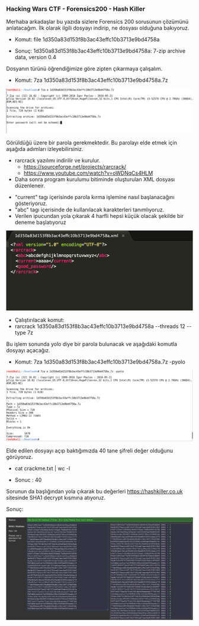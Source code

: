 ### Hacking Wars CTF - Forensics200 - Hash Killer

Merhaba arkadaşlar bu yazıda sizlere Forensics 200 sorusunun çözümünü anlatacağım. İlk olarak ilgili dosyayı indirip, ne dosyası olduğuna bakıyoruz.

* Komut: file 1d350a83d153f8b3ac43effc10b3713e9bd4758a 
 - Sonuç: 1d350a83d153f8b3ac43effc10b3713e9bd4758a: 7-zip archive data, version 0.4
 
Dosyanın türünü öğrendiğimize göre zipten çıkarmaya çalışalım.

* Komut: 7za 1d350a83d153f8b3ac43effc10b3713e9bd4758a.7z

<img src="/Mobil/Mobil400/Resimler/parola.png"/>

Görüldüğü üzere bir parola gerekmektedir. Bu parolayı elde etmek için aşağıda adımları izleyebilirsiniz.

* rarcrack yazılımı indirilir ve kurulur.
  - https://sourceforge.net/projects/rarcrack/
  - https://www.youtube.com/watch?v=oWDNqCs4HLM
* Daha sonra program kurulumu bitiminde oluşturulan XML dosyası düzenleneir.
 - "current" tagı içerisinde parola kırma işlemine nasıl başlanacağını gösteriyoruz.
 - "abc" tagı içerisinde de kullanılacak karakterleri tanımlıyoruz.
 - Verilen ipucundan yola çıkarak 4 harfli hepsi küçük olacak şekilde bir deneme başlatıyoruz 
 
 <img src="/Mobil/Mobil400/Resimler/brute.png"/>
 
  - Çalıştırılacak komut:
   - rarcrack 1d350a83d153f8b3ac43effc10b3713e9bd4758a --threads 12 --type 7z
 
 Bu işlem sonunda yolo diye bir parola bulunacak ve aşağıdaki komutla dosyayı açacağız.
 
 * Komut: 7za 1d350a83d153f8b3ac43effc10b3713e9bd4758a.7z -pyolo
 
 <img src="/Mobil/Mobil400/Resimler/open.png"/>
 
 Elde edilen dosyayı açıp baktığımızda 40 tane şifreli değer olduğunu görüyoruz.
 
  * cat crackme.txt | wc -l 
   - Sonuc : 40
   
 Sorunun da başlığından yola çıkarak bu değerleri https://hashkiller.co.uk sitesinde SHA1 decrypt kısmına atıyoruz.
 
 Sonuç: 
 
 <img src="/Mobil/Mobil400/Resimler/sha1.png"/>
 
 


